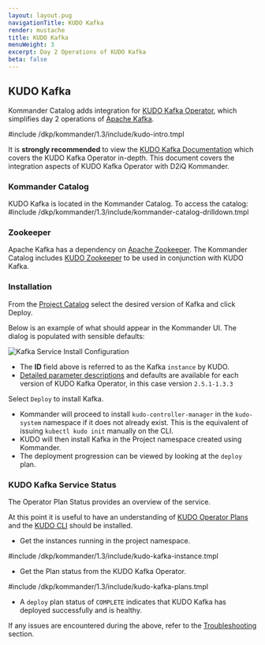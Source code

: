 ```yaml
---
layout: layout.pug
navigationTitle: KUDO Kafka
render: mustache
title: KUDO Kafka
menuWeight: 3
excerpt: Day 2 Operations of KUDO Kafka
beta: false
---
```


<!-- markdownlint-disable MD018 -->
## KUDO Kafka

Kommander Catalog adds integration for [KUDO Kafka Operator](https://github.com/mesosphere/kudo-kafka-operator/), which simplifies day 2 operations of [Apache Kafka](https://kafka.apache.org/). 

#include /dkp/kommander/1.3/include/kudo-intro.tmpl

It is **strongly recommended** to view the [KUDO Kafka Documentation](https://kudo.dev/docs/runbooks/kafka/install.html) which covers the KUDO Kafka Operator in-depth. This document covers the integration aspects of KUDO Kafka Operator with D2iQ Kommander.

### Kommander Catalog

KUDO Kafka is located in the Kommander Catalog.   To access the catalog: 
#include /dkp/kommander/1.3/include/kommander-catalog-drilldown.tmpl

### Zookeeper

Apache Kafka has a dependency on [Apache Zookeeper](https://zookeeper.apache.org/). The Kommander Catalog includes [KUDO Zookeeper](/dkp/kommander/1.3/projects/platform-services/platform-services-catalog/kudo-zookeeper/) to be used in conjunction with KUDO Kafka.

### Installation

From the [Project Catalog](/dkp/kommander/1.3/projects/platform-services/) select the desired version of Kafka and click Deploy.

Below is an example of what should appear in the Kommander UI.  The dialog is populated with sensible defaults:

![Kafka Service Install Configuration](/dkp/kommander/1.3/img/platform-services-kafka-config-dialog.png)

- The **ID** field above is referred to as the Kafka `instance` by KUDO.
- [Detailed parameter descriptions](https://github.com/mesosphere/kudo-kafka-operator/blob/v2.5.1-1.3.3/operator/params.yaml) and defaults are available for each version of KUDO Kafka Operator, in this case version `2.5.1-1.3.3`

Select `Deploy` to install Kafka.

- Kommander will proceed to install `kudo-controller-manager` in the `kudo-system` namespace if it does not already exist. This is the equivalent of issuing `kubectl kudo init` manually on the CLI.
- KUDO will then install Kafka in the Project namespace created using Kommander.
- The deployment progression can be viewed by looking at the `deploy` plan.

### KUDO Kafka Service Status

The Operator Plan Status provides an overview of the service.

At this point it is useful to have an understanding of [KUDO Operator Plans](https://kudo.dev/docs/what-is-kudo.html#operator-plans) and the [KUDO CLI](https://kudo.dev/docs/cli/installation.html) should be installed.

- Get the instances running in the project namespace.

#include /dkp/kommander/1.3/include/kudo-kafka-instance.tmpl

- Get the Plan status from the KUDO Kafka Operator.

#include /dkp/kommander/1.3/include/kudo-kafka-plans.tmpl

- A `deploy` plan status of `COMPLETE` indicates that KUDO Kafka has deployed successfully and is healthy.

If any issues are encountered during the above, refer to the [Troubleshooting](#Troubleshooting) section.
